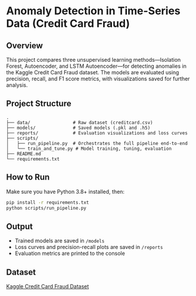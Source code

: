 # Anomaly Detection in Time-Series Data (Credit Card Fraud)

## Overview
This project compares three unsupervised learning methods—Isolation Forest, Autoencoder, and LSTM Autoencoder—for detecting anomalies in the Kaggle Credit Card Fraud dataset. The models are evaluated using precision, recall, and F1 score metrics, with visualizations saved for further analysis.

## Project Structure
```
.
├── data/                # Raw dataset (creditcard.csv)
├── models/              # Saved models (.pkl and .h5)
├── reports/             # Evaluation visualizations and loss curves
├── scripts/
│   ├── run_pipeline.py  # Orchestrates the full pipeline end-to-end
│   └── train_and_tune.py # Model training, tuning, evaluation
├── README.md
└── requirements.txt
```

## How to Run
Make sure you have Python 3.8+ installed, then:

```bash
pip install -r requirements.txt
python scripts/run_pipeline.py
```

## Output
- Trained models are saved in `/models`
- Loss curves and precision-recall plots are saved in `/reports`
- Evaluation metrics are printed to the console

## Dataset
[Kaggle Credit Card Fraud Dataset](https://www.kaggle.com/mlg-ulb/creditcardfraud)
